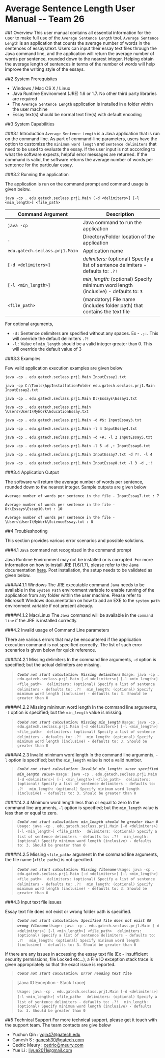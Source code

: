 # **Average Sentence Length User Manual -- Team 26**

##1 Overview
This user manual contains all essential information for the user to make full use of the `Average Sentence Length`
tool. `Average Sentence Length` is an application that counts the average number of words in the sentences of 
essays/text. Users can input their essay text files through the Java command line, and the application will return
the average number of words per sentence, rounded down to the nearest integer. Helping obtain the average length of
sentences in terms of the number of words will help improve the writing style of the essays.

##2 System Prerequisites 

- Windows / Mac OS X / Linux
- Java Runtime Environment (JRE) 1.6 or 1.7. No other third party libraries are required
- The `Average Sentence Length` application is installed in a folder within the user machine
- Essay text(s) should be normal text file(s) with default encoding

##3 System Capabilities

###3.1 Introduction
`Average Sentence Length` is a Java application that is run on the command line. As part of command-line parameters,
users have the option to customize the `minimum word length` and `sentence delimiters` that need to be used to evaluate
the essay. If the user input is not according to what the software expects, helpful error messages are returned. If 
the command is valid, the software returns the average number of words per sentence for the particular essay. 

###3.2 Running the application

The application is run on the command prompt and command usage is given below.

````
java -cp . edu.gatech.seclass.prj1.Main [-d <delimiters>] [-l <min_length>] <file_path>
````

| Command Argument               | Description                                                                         |
| ------------------------------ | ----------------------------------------------------------------------------------- |
| `java -cp`                     | Java command to run the application                                                 |
| `.`                            | Directory/Folder location of the application                                        |
| `edu.gatech.seclass.prj1.Main` | Application name                                                                    |
| `[-d <delimiters>]`            | *delimiters:* (optional) Specify a list of sentence delimiters - defaults to: `.?!` |
| `[-l <min_length>]`            | *min_length:* (optional) Specify minimum word length (inclusive) - defaults to: `3` |
| `<file_path>`                  | (mandatory) File name (includes folder path) that contains the text file            |

For optional arguments,

- `-d` : Sentence delimiters are specified without any spaces. Ex - `.;:`. This will override the default delimiters `.?!`
- `-l` : Value of `min_length` should be a valid integer greater than 0. This will override the default value of 3

###3.3 Examples

Few valid application execution examples are given below

````
java -cp . edu.gatech.seclass.prj1.Main InputEssay1.txt
````

````
java -cp C:\Tools\AppInstallationFolder edu.gatech.seclass.prj1.Main InputEssay2.txt
````

````
java -cp . edu.gatech.seclass.prj1.Main D:\Essays\Essay1.txt
````

````
java -cp . edu.gatech.seclass.prj1.Main \Users\User1\MyWork\EducationEssay.txt
````

````
java -cp . edu.gatech.seclass.prj1.Main -d #$: InputEssay3.txt
````

````
java -cp . edu.gatech.seclass.prj1.Main -l 4 InputEssay4.txt
````

````
java -cp . edu.gatech.seclass.prj1.Main -d +#; -l 2 InputEssay5.txt
````

````
java -cp . edu.gatech.seclass.prj1.Main -l 5 -d ,: InputEssay6.txt
````

````
java -cp . edu.gatech.seclass.prj1.Main InputEssay7.txt -d ?!. -l 4 
````

````
java -cp . edu.gatech.seclass.prj1.Main InputEssay8.txt -l 3 -d ,:! 
````

###3.4 Application Output

The software will return the average number of words per sentence, rounded down to the nearest integer. Sample outputs
are given below

````
Average number of words per sentence in the file - InputEssay7.txt : 7
````

````
Average number of words per sentence in the file - D:\Essays\Essay10.txt : 10
````

````
Average number of words per sentence in the file - \Users\User1\MyWork\ScienceEssay.txt : 8
````

##4 Troubleshooting

This section provides various error scenarios and possible solutions.

###4.1 `Java` command not recognized in the command prompt

Java Runtime Environment may not be installed or is corrupted. For more information on how to install JRE (1.6/1.7), 
please refer to the Java documentation [here](http://docs.oracle.com/javase/8/). Post installation, the setup needs to 
be validated as given below.

#####4.1.1 Windows
The JRE executable command `Java` needs to be available in the `System Path` environment variable to enable running 
of the application from any folder within the user machine. Please refer to Microsoft Windows documentation on how to 
add an EXE to the `system path` environment variable if not present already.

#####4.1.2 Mac/Linux
The `Java` command will be available in the `command line` if the JRE is installed correctly. 

###4.2 Invalid usage of Command Line parameters

There are various errors that may be encountered if the application execution command is not specified correctly. The 
list of such error scenarios is given below for quick reference.

#####4.2.1 Missing delimiters
In the command line arguments, `-d` option is specified; but the actual delimiters are missing.

> ***`Could not start calculation: Missing delimiters`***
> `Usage: java -cp . edu.gatech.seclass.prj1.Main [-d <delimiters>] [-l <min_length>] <file_path>`
> `  delimiters: (optional) Specify a list of sentence delimiters - defaults to: .?!`
> `  min_length: (optional) Specify minimum word length (inclusive) - defaults to: 3. Should be greater than 0`

#####4.2.2 Missing minimum word length
In the command line arguments, `-l` option is specified; but the `min_length` value is missing.

> ***`Could not start calculation: Missing min_length`***
> `Usage: java -cp . edu.gatech.seclass.prj1.Main [-d <delimiters>] [-l <min_length>] <file_path>`
> `  delimiters: (optional) Specify a list of sentence delimiters - defaults to: .?!`
> `  min_length: (optional) Specify minimum word length (inclusive) - defaults to: 3. Should be greater than 0`

#####4.2.3 Invalid minimum word length
In the command line arguments, `-l` option is specified; but the `min_length` value is not a valid number.

> ***`Could not start calculation: Invalid min_length: <user specified min_length value>`***
> `Usage: java -cp . edu.gatech.seclass.prj1.Main [-d <delimiters>] [-l <min_length>] <file_path>`
> `  delimiters: (optional) Specify a list of sentence delimiters - defaults to: .?!`
> `  min_length: (optional) Specify minimum word length (inclusive) - defaults to: 3. Should be greater than 0`

#####4.2.4 Minimum word length less than or equal to zero
In the command line arguments, `-l` option is specified; but the `min_length` value is less than or equal to zero.

> ***`Could not start calculation: min_length should be greater than 0`***
> `Usage: java -cp . edu.gatech.seclass.prj1.Main [-d <delimiters>] [-l <min_length>] <file_path>`
> `  delimiters: (optional) Specify a list of sentence delimiters - defaults to: .?!`
> `  min_length: (optional) Specify minimum word length (inclusive) - defaults to: 3. Should be greater than 0`

#####4.2.5 Missing `<file_path>` argument
In the command line arguments, the file name (`<file_path>`) is not specified.

> ***`Could not start calculation: Missing filename`***
> `Usage: java -cp . edu.gatech.seclass.prj1.Main [-d <delimiters>] [-l <min_length>] <file_path>`
> `  delimiters: (optional) Specify a list of sentence delimiters - defaults to: .?!`
> `  min_length: (optional) Specify minimum word length (inclusive) - defaults to: 3. Should be greater than 0`

###4.3 Input text file issues

Essay text file does not exist or wrong folder path is specified.

> ***`Could not start calculation: Specified file does not exist OR wrong filename`***
> `Usage: java -cp . edu.gatech.seclass.prj1.Main [-d <delimiters>] [-l <min_length>] <file_path>`
> `  delimiters: (optional) Specify a list of sentence delimiters - defaults to: .?!`
> `  min_length: (optional) Specify minimum word length (inclusive) - defaults to: 3. Should be greater than 0`

If there are any issues in accessing the essay text file (Ex - insufficient security permissions, file Locked etc...),
a File IO exception stack trace is given appropriately so that the exact issue is reported. 

> ***`Could not start calculation: Error reading text file`***

> [Java IO Exception - Stack Trace]
> 
> `Usage: java -cp . edu.gatech.seclass.prj1.Main [-d <delimiters>] [-l <min_length>] <file_path>`
> `  delimiters: (optional) Specify a list of sentence delimiters - defaults to: .?!`
> `  min_length: (optional) Specify minimum word length (inclusive) - defaults to: 3. Should be greater than 0`

##5 Technical Support
For more technical support, please get it touch with the support team. The team contacts are give below

- Yuchun Qin : yqin47@gatech.edu
- Ganesh S : ganesh30@gatech.com
- Cedric Meury : cedric@meury.com
- Yue Li : liyue2011@gmail.com 